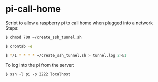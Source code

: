 # pi-call-home
Script to allow a raspberry pi to call home when plugged into a network 
Steps:
```sh
$ chmod 700 ~/create_ssh_tunnel.sh
```
```sh
$ crontab -e
```
```sh
$ */1 * * * * ~/create_ssh_tunnel.sh > tunnel.log 2>&1
```
To log into the pi from the server:
```
$ ssh -l pi -p 2222 localhost
```
